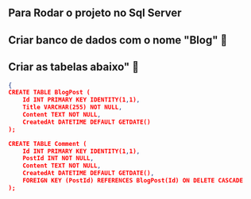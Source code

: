 ## Para Rodar o projeto no Sql Server

## Criar banco de dados com o nome "Blog"  👋

## Criar as tabelas abaixo"  👋

```json
{
CREATE TABLE BlogPost (
    Id INT PRIMARY KEY IDENTITY(1,1),
    Title VARCHAR(255) NOT NULL,
    Content TEXT NOT NULL,
    CreatedAt DATETIME DEFAULT GETDATE()
);

CREATE TABLE Comment (
    Id INT PRIMARY KEY IDENTITY(1,1),
    PostId INT NOT NULL,
    Content TEXT NOT NULL,
    CreatedAt DATETIME DEFAULT GETDATE(),
    FOREIGN KEY (PostId) REFERENCES BlogPost(Id) ON DELETE CASCADE
);
```
